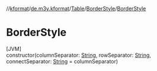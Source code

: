 //[kformat](../../../../index.md)/[de.m3y.kformat](../../index.md)/[Table](../index.md)/[BorderStyle](index.md)/[BorderStyle](-border-style.md)

# BorderStyle

[JVM]\
constructor(columnSeparator: [String](https://kotlinlang.org/api/latest/jvm/stdlib/kotlin/-string/index.html), rowSeparator: [String](https://kotlinlang.org/api/latest/jvm/stdlib/kotlin/-string/index.html), connectSeparator: [String](https://kotlinlang.org/api/latest/jvm/stdlib/kotlin/-string/index.html) = columnSeparator)
